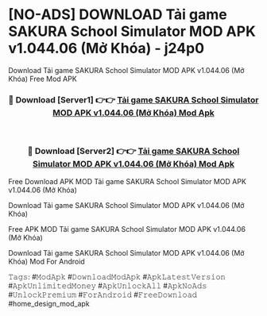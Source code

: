 # [NO-ADS] DOWNLOAD Tải game SAKURA School Simulator MOD APK v1.044.06 (Mở Khóa) - j24p0
Download Tải game SAKURA School Simulator MOD APK v1.044.06 (Mở Khóa) Free Mod APK

<div align="center">
<h3>🔴 Download [Server1] 👉👉 <a href="https://apk-comot.site?title=Tải_game_SAKURA_School_Simulator_MOD_APK_v1.044.06_(Mở_Khóa)">Tải game SAKURA School Simulator MOD APK v1.044.06 (Mở Khóa) Mod Apk</a></h3><br>

<h3>🔴 Download [Server2] 👉👉 <a href="https://apk-comot.site?title=Tải_game_SAKURA_School_Simulator_MOD_APK_v1.044.06_(Mở_Khóa)">Tải game SAKURA School Simulator MOD APK v1.044.06 (Mở Khóa) Mod Apk</a></h3>
</div>


Free Download APK MOD Tải game SAKURA School Simulator MOD APK v1.044.06 (Mở Khóa)

Download Tải game SAKURA School Simulator MOD APK v1.044.06 (Mở Khóa) 

Free APK MOD Tải game SAKURA School Simulator MOD APK v1.044.06 (Mở Khóa) 

Download Tải game SAKURA School Simulator MOD APK v1.044.06 (Mở Khóa) Mod For Android

𝚃𝚊𝚐𝚜: #𝙼𝚘𝚍𝙰𝚙𝚔 #𝙳𝚘𝚠𝚗𝚕𝚘𝚊𝚍𝙼𝚘𝚍𝙰𝚙𝚔 #𝙰𝚙𝚔𝙻𝚊𝚝𝚎𝚜𝚝𝚅𝚎𝚛𝚜𝚒𝚘𝚗 #𝙰𝚙𝚔𝚄𝚗𝚕𝚒𝚖𝚒𝚝𝚎𝚍𝙼𝚘𝚗𝚎𝚢 #𝙰𝚙𝚔𝚄𝚗𝚕𝚘𝚌𝚔𝙰𝚕𝚕 #𝙰𝚙𝚔𝙽𝚘𝙰𝚍𝚜 #𝚄𝚗𝚕𝚘𝚌𝚔𝙿𝚛𝚎𝚖𝚒𝚞𝚖 #𝙵𝚘𝚛𝙰𝚗𝚍𝚛𝚘𝚒𝚍 #𝙵𝚛𝚎𝚎𝙳𝚘𝚠𝚗𝚕𝚘𝚊𝚍 #home_design_mod_apk
